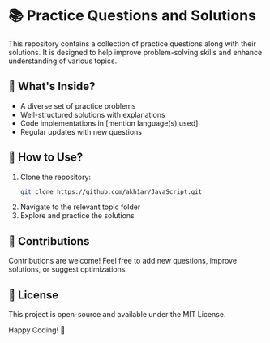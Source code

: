 # 📚 Practice Questions and Solutions  

This repository contains a collection of practice questions along with their solutions. It is designed to help improve problem-solving skills and enhance understanding of various topics.  

## 📌 What's Inside?  
- A diverse set of practice problems  
- Well-structured solutions with explanations  
- Code implementations in [mention language(s) used]  
- Regular updates with new questions  

## 🚀 How to Use?  
1. Clone the repository:  
   ```bash
   git clone https://github.com/akh1ar/JavaScript.git
2. Navigate to the relevant topic folder
3. Explore and practice the solutions

## 🤝 Contributions

Contributions are welcome! Feel free to add new questions, improve solutions, or suggest optimizations.

## 📜 License

This project is open-source and available under the MIT License.

Happy Coding! 🚀